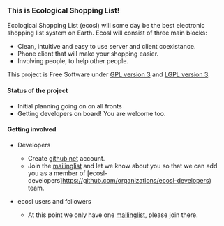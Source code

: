 
### This is Ecological Shopping List!

Ecological Shopping List (ecosl) will some day be the best electronic shopping list
system on Earth. Ecosl will consist of three main blocks:

* Clean, intuitive and easy to use server and client coexistance.
* Phone client that will make your shopping easier.
* Involving people, to help other people.

This project is Free Software under [GPL version 3](http://www.gnu.org/licenses/gpl.txt) and
[LGPL version 3](http://www.gnu.org/licenses/lgpl.txt).


#### Status of the project

* Initial planning going on on all fronts
* Getting developers on board! You are welcome too.


#### Getting involved

* Developers
  * Create [github.net](https://github.com/account) account.
  * Join the [mailinglist](https://sse.fi/mailman/listinfo/ecosl) and let we know about you so that we can add you as a member of [ecosl-developers]https://github.com/organizations/ecosl-developers) team.

* ecosl users and followers
  * At this point we only have one [mailinglist](https://sse.fi/mailman/listinfo/ecosl), please join there.
